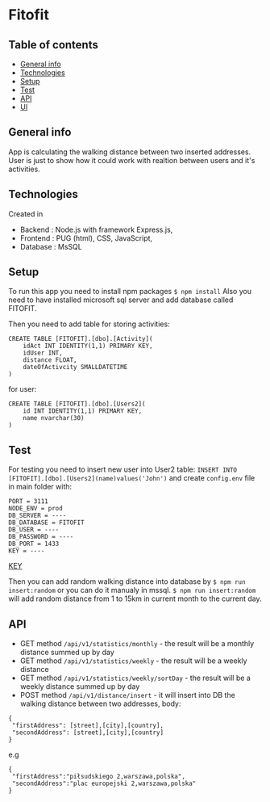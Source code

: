 # Fitofit

## Table of contents

- [General info](#general-info)
- [Technologies](#technologies)
- [Setup](#setup)
- [Test](#test)
- [API](#api)
- [UI](#ui)

## General info

App is calculating the walking distance between two inserted addresses.
User is just to show how it could work with realtion between users and it's activities.

## Technologies

Created in

- Backend : Node.js with framework Express.js,
- Frontend : PUG (html), CSS, JavaScript,
- Database : MsSQL

## Setup

To run this app you need to install npm packages
`$ npm install`
Also you need to have installed microsoft sql server and add database called FITOFIT.

Then you need to add table for storing activities:

```
CREATE TABLE [FITOFIT].[dbo].[Activity](
	idAct INT IDENTITY(1,1) PRIMARY KEY,
	idUser INT,
	distance FLOAT,
	dateOfActivcity SMALLDATETIME
)
```

for user:

```
CREATE TABLE [FITOFIT].[dbo].[Users2](
	id INT IDENTITY(1,1) PRIMARY KEY,
	name nvarchar(30)
)
```

## Test

For testing you need to insert new user into User2 table: `INSERT INTO [FITOFIT].[dbo].[Users2](name)values('John')`
and create `config.env` file in main folder with:

```
PORT = 3111
NODE_ENV = prod
DB_SERVER = ----
DB_DATABASE = FITOFIT
DB_USER = ----
DB_PASSWORD = ----
DB_PORT = 1433
KEY = ----
```

[KEY](https://docs.microsoft.com/en-us/bingmaps/getting-started/bing-maps-dev-center-help/getting-a-bing-maps-key)

Then you can add random walking distance into database by `$ npm run insert:random` or you can do it manualy in mssql.
`$ npm run insert:random` will add random distance from 1 to 15km in current month to the current day.

## API

- GET method `/api/v1/statistics/monthly` - the result will be a monthly distance summed up by day
- GET method `/api/v1/statistics/weekly` - the result will be a weekly distance
- GET method `/api/v1/statistics/weekly/sortDay` - the result will be a weekly distance summed up by day
- POST method `/api/v1/distance/insert` - it will insert into DB the walking distance between two addresses, body:

```
{
 "firstAddress": [street],[city],[country],
 "secondAddress": [street],[city],[country]
}
```

e.g

```
{
 "firstAddress":"piłsudskiego 2,warszawa,polska",
 "secondAddress":"plac europejski 2,warszawa,polska"
}
```
